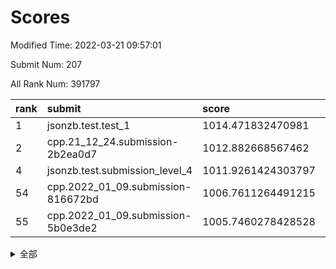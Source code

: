 # Scores

Modified Time: 2022-03-21 09:57:01

Submit Num: 207

All Rank Num: 391797

| rank |               submit               |       score        |       sigma        | pk_num |
| :--- | :--------------------------------- | :----------------- | :----------------- | :----- |
| 1    | jsonzb.test.test_1                 | 1014.471832470981  | 0.8429819873325513 | 7572   |
| 2    | cpp.21_12_24.submission-2b2ea0d7   | 1012.882668567462  | 0.782419905152642  | 7574   |
| 4    | jsonzb.test.submission_level_4     | 1011.9261424303797 | 0.774788219670661  | 7569   |
| 54   | cpp.2022_01_09.submission-816672bd | 1006.7611264491215 | 0.7304811532274501 | 7568   |
| 55   | cpp.2022_01_09.submission-5b0e3de2 | 1005.7460278428528 | 0.7272170116874644 | 7569   |


<details>
<summary>全部</summary>

| rank |                 submit                 |       score        |       sigma        | pk_num |
| :--- | :------------------------------------- | :----------------- | :----------------- | :----- |
| 1    | jsonzb.test.test_1                     | 1014.471832470981  | 0.8429819873325513 | 7572   |
| 2    | cpp.21_12_24.submission-2b2ea0d7       | 1012.882668567462  | 0.782419905152642  | 7574   |
| 3    | gobigger.level_3.submission_level_3_15 | 1011.985273385757  | 0.7682225211803436 | 7578   |
| 4    | jsonzb.test.submission_level_4         | 1011.9261424303797 | 0.774788219670661  | 7569   |
| 5    | gobigger.level_3.submission_level_3_6  | 1011.4991927201645 | 0.757959554362971  | 7570   |
| 6    | gobigger.level_3.submission_level_3_26 | 1011.378166075444  | 0.7786918051791628 | 7571   |
| 7    | gobigger.level_3.submission_level_3_36 | 1011.0810701144427 | 0.7625551737198923 | 7568   |
| 8    | gobigger.level_3.submission_level_3_2  | 1010.9974025026486 | 0.7585483716410432 | 7577   |
| 9    | gobigger.level_3.submission_level_3_10 | 1010.9363603704409 | 0.7644214215114354 | 7570   |
| 10   | gobigger.level_3.submission_level_3_44 | 1010.9240842599484 | 0.7722591137135879 | 7570   |
| 11   | gobigger.level_3.submission_level_3_3  | 1010.908608466196  | 0.7710033621305541 | 7571   |
| 12   | gobigger.level_3.submission_level_3_0  | 1010.8717607854263 | 0.7632822609133042 | 7573   |
| 13   | gobigger.level_3.submission_level_3_12 | 1010.8224761048273 | 0.7517674273881172 | 7571   |
| 14   | gobigger.level_3.submission_level_3_7  | 1010.7960518329622 | 0.7892778187607058 | 7568   |
| 15   | gobigger.level_3.submission_level_3_45 | 1010.7874764965359 | 0.7591927344046131 | 7568   |
| 16   | gobigger.level_3.submission_level_3_22 | 1010.6184685979007 | 0.7625145996861213 | 7574   |
| 17   | gobigger.level_3.submission_level_3_11 | 1010.4804083980343 | 0.7941827286516676 | 7573   |
| 18   | gobigger.level_3.submission_level_3_21 | 1010.4800459068499 | 0.7612409364962527 | 7573   |
| 19   | gobigger.level_3.submission_level_3_49 | 1010.4336118956296 | 0.7617308620171189 | 7573   |
| 20   | gobigger.level_3.submission_level_3_43 | 1010.3898549938915 | 0.7703411239538118 | 7569   |
| 21   | gobigger.level_3.submission_level_3_31 | 1010.3841203581118 | 0.7541752386856744 | 7573   |
| 22   | gobigger.level_3.submission_level_3_14 | 1010.3479385625631 | 0.7554062811148554 | 7573   |
| 23   | gobigger.level_3.submission_level_3_46 | 1010.2948388038204 | 0.760697121123219  | 7571   |
| 24   | gobigger.level_3.submission_level_3_17 | 1010.180490627373  | 0.7624960024500342 | 7572   |
| 25   | gobigger.level_3.submission_level_3_33 | 1010.1550871003546 | 0.7577295635716772 | 7567   |
| 26   | gobigger.level_3.submission_level_3_40 | 1010.1338959968349 | 0.7304969654432563 | 7572   |
| 27   | gobigger.level_3.submission_level_3_47 | 1010.1070731885343 | 0.7519409088813681 | 7569   |
| 28   | gobigger.level_3.submission_level_3_24 | 1010.0266484306393 | 0.776949680859861  | 7567   |
| 29   | gobigger.level_3.submission_level_3_35 | 1009.9736852675056 | 0.7468562026669043 | 7563   |
| 30   | gobigger.level_3.submission_level_3_29 | 1009.9496062627135 | 0.7597048978798262 | 7574   |
| 31   | gobigger.level_3.submission_level_3_8  | 1009.8095691729272 | 0.7760887735390095 | 7570   |
| 32   | gobigger.level_3.submission_level_3_18 | 1009.7381020831822 | 0.7770699007646948 | 7569   |
| 33   | gobigger.level_3.submission_level_3_5  | 1009.7364481837078 | 0.7529259014111881 | 7574   |
| 34   | gobigger.level_3.submission_level_3_4  | 1009.6788400185636 | 0.7602099190116104 | 7572   |
| 35   | gobigger.level_3.submission_level_3_39 | 1009.6015821208771 | 0.761624806522313  | 7569   |
| 36   | gobigger.level_3.submission_level_3_16 | 1009.5605619435395 | 0.7652502135664379 | 7568   |
| 37   | gobigger.level_3.submission_level_3_34 | 1009.5549645113039 | 0.7582570822928704 | 7575   |
| 38   | gobigger.level_3.submission_level_3_42 | 1009.3733243768918 | 0.7577768632333984 | 7569   |
| 39   | gobigger.level_3.submission_level_3_38 | 1009.3605759312022 | 0.7493099340706155 | 7569   |
| 40   | gobigger.level_3.submission_level_3_9  | 1009.3519828506164 | 0.7495534558550979 | 7576   |
| 41   | gobigger.level_3.submission_level_3_20 | 1009.3461522042782 | 0.7460588240484047 | 7572   |
| 42   | gobigger.level_3.submission_level_3_23 | 1009.2992791172873 | 0.7424221776240785 | 7569   |
| 43   | gobigger.level_3.submission_level_3_27 | 1009.2961677939486 | 0.7478815392109714 | 7570   |
| 44   | gobigger.level_3.submission_level_3_37 | 1009.2720781996735 | 0.7559873283679795 | 7572   |
| 45   | gobigger.level_3.submission_level_3_19 | 1009.2310249355792 | 0.7397997363107067 | 7568   |
| 46   | gobigger.level_3.submission_level_3_1  | 1009.1762839830573 | 0.7488053108593227 | 7572   |
| 47   | gobigger.level_3.submission_level_3_28 | 1009.1606830289574 | 0.7468871659162993 | 7568   |
| 48   | gobigger.level_3.submission_level_3_25 | 1009.0779342805225 | 0.7461615395162606 | 7573   |
| 49   | gobigger.level_3.submission_level_3_41 | 1009.0101203743702 | 0.7516855713906346 | 7572   |
| 50   | gobigger.level_3.submission_level_3_13 | 1008.7670740821678 | 0.751926918689236  | 7575   |
| 51   | gobigger.level_3.submission_level_3_30 | 1008.4045927645708 | 0.7540383738501825 | 7571   |
| 52   | gobigger.level_3.submission_level_3_32 | 1008.3881161012876 | 0.7483678837753844 | 7574   |
| 53   | gobigger.level_3.submission_level_3_48 | 1007.9934883299819 | 0.7445488179689649 | 7570   |
| 54   | cpp.2022_01_09.submission-816672bd     | 1006.7611264491215 | 0.7304811532274501 | 7568   |
| 55   | cpp.2022_01_09.submission-5b0e3de2     | 1005.7460278428528 | 0.7272170116874644 | 7569   |
| 56   | gobigger.level_1.submission_level_1_27 | 1004.8262598556265 | 0.7047492805629839 | 7570   |
| 57   | gobigger.level_1.submission_level_1_17 | 1004.6965649689612 | 0.7337967173487356 | 7575   |
| 58   | gobigger.level_1.submission_level_1_45 | 1004.620888758934  | 0.7237599102566405 | 7576   |
| 59   | gobigger.level_1.submission_level_1_3  | 1004.5719522876138 | 0.7295508704130705 | 7573   |
| 60   | gobigger.level_1.submission_level_1_46 | 1004.4085400833276 | 0.7189938165487405 | 7568   |
| 61   | gobigger.level_1.submission_level_1_21 | 1004.3580348951158 | 0.7280520509660386 | 7571   |
| 62   | gobigger.level_1.submission_level_1_26 | 1004.1912850651217 | 0.7115125318075379 | 7572   |
| 63   | gobigger.level_1.submission_level_1_5  | 1004.1763583204537 | 0.7224028511593745 | 7572   |
| 64   | gobigger.level_1.submission_level_1_37 | 1004.1427561428424 | 0.7311914052493556 | 7573   |
| 65   | gobigger.level_1.submission_level_1_15 | 1004.055649532445  | 0.7183736498597358 | 7572   |
| 66   | gobigger.level_1.submission_level_1_8  | 1003.9405934839644 | 0.7134021190578184 | 7568   |
| 67   | gobigger.level_1.submission_level_1_18 | 1003.9160750916593 | 0.7180860807883331 | 7567   |
| 68   | gobigger.level_1.submission_level_1_49 | 1003.7943060746344 | 0.7117852858677247 | 7568   |
| 69   | gobigger.level_1.submission_level_1_1  | 1003.7848074390789 | 0.7253953612638167 | 7575   |
| 70   | gobigger.level_1.submission_level_1_20 | 1003.7792802916341 | 0.7174129439841118 | 7565   |
| 71   | gobigger.level_1.submission_level_1_38 | 1003.7614890929523 | 0.7109263659005973 | 7574   |
| 72   | gobigger.level_1.submission_level_1_28 | 1003.7518942097312 | 0.7197644407623613 | 7580   |
| 73   | gobigger.level_1.submission_level_1_24 | 1003.7164949990305 | 0.7230124326623217 | 7570   |
| 74   | gobigger.level_1.submission_level_1_35 | 1003.698456017624  | 0.7326798063871407 | 7571   |
| 75   | gobigger.level_1.submission_level_1_4  | 1003.6666225178625 | 0.7207282293245575 | 7574   |
| 76   | gobigger.level_1.submission_level_1_25 | 1003.6502977578389 | 0.728722649052651  | 7572   |
| 77   | gobigger.level_1.submission_level_1_2  | 1003.5707252660828 | 0.7150935371224191 | 7569   |
| 78   | gobigger.level_1.submission_level_1_13 | 1003.53015957064   | 0.7110661968256574 | 7565   |
| 79   | gobigger.level_1.submission_level_1_11 | 1003.51749037161   | 0.7235872314941647 | 7571   |
| 80   | gobigger.level_1.submission_level_1_29 | 1003.4806118936042 | 0.7182211610900037 | 7571   |
| 81   | gobigger.level_1.submission_level_1_42 | 1003.3459610401669 | 0.717023120799034  | 7570   |
| 82   | gobigger.level_1.submission_level_1_41 | 1003.2817887892122 | 0.720711381102139  | 7577   |
| 83   | gobigger.level_1.submission_level_1_23 | 1003.2238879072772 | 0.7184191469878254 | 7571   |
| 84   | gobigger.level_1.submission_level_1_40 | 1003.109980737682  | 0.726850691439322  | 7570   |
| 85   | gobigger.level_1.submission_level_1_9  | 1003.0558058041163 | 0.7407074276139517 | 7573   |
| 86   | gobigger.level_1.submission_level_1_43 | 1003.0111540543139 | 0.7171850576489287 | 7577   |
| 87   | gobigger.level_1.submission_level_1_22 | 1002.9878634107524 | 0.7187448185327282 | 7569   |
| 88   | gobigger.level_1.submission_level_1_48 | 1002.9745841675619 | 0.713991415125523  | 7565   |
| 89   | gobigger.level_1.submission_level_1_39 | 1002.9216690205675 | 0.709482390321786  | 7571   |
| 90   | gobigger.level_1.submission_level_1_30 | 1002.8409093726341 | 0.7103704903013214 | 7572   |
| 91   | gobigger.level_1.submission_level_1_33 | 1002.7652467402056 | 0.7047399030800888 | 7570   |
| 92   | gobigger.level_1.submission_level_1_14 | 1002.7442300730802 | 0.7274276091990628 | 7574   |
| 93   | gobigger.level_1.submission_level_1_36 | 1002.7391453140004 | 0.7126763596786381 | 7571   |
| 94   | gobigger.level_1.submission_level_1_19 | 1002.7373653144189 | 0.7075406675140492 | 7571   |
| 95   | gobigger.level_1.submission_level_1_16 | 1002.6964537264628 | 0.7226310335391972 | 7563   |
| 96   | gobigger.level_1.submission_level_1_31 | 1002.5672523192537 | 0.7105584536313786 | 7575   |
| 97   | gobigger.level_1.submission_level_1_44 | 1002.5663609392518 | 0.7129173751912552 | 7567   |
| 98   | gobigger.level_1.submission_level_1_0  | 1002.5256163401696 | 0.7188830554214378 | 7569   |
| 99   | gobigger.level_1.submission_level_1_34 | 1002.5156826763539 | 0.7144319780167315 | 7571   |
| 100  | gobigger.level_1.submission_level_1_32 | 1002.4065548663763 | 0.7212969689403033 | 7566   |
| 101  | gobigger.level_1.submission_level_1_7  | 1002.3828880765025 | 0.7059772362131311 | 7568   |
| 102  | gobigger.level_1.submission_level_1_47 | 1002.3604386451868 | 0.717426100492208  | 7573   |
| 103  | gobigger.level_1.submission_level_1_10 | 1002.0244817748629 | 0.7224903195783295 | 7569   |
| 104  | gobigger.level_1.submission_level_1_12 | 1001.9445979195285 | 0.7059607854279816 | 7570   |
| 105  | gobigger.level_1.submission_level_1_6  | 1001.8846800115268 | 0.7123067528808633 | 7569   |
| 106  | gobigger.random.submission_random_30   | 997.246273088109   | 0.7169618603725919 | 7573   |
| 107  | gobigger.random.submission_random_3    | 996.8791851192723  | 0.7208716117575974 | 7565   |
| 108  | gobigger.random.submission_random_13   | 996.8483560554295  | 0.7071101293679255 | 7565   |
| 109  | gobigger.random.submission_random_34   | 996.8175416504439  | 0.7160481163893813 | 7570   |
| 110  | gobigger.random.submission_random_7    | 996.7657595366767  | 0.7069088503143144 | 7570   |
| 111  | gobigger.random.submission_random_26   | 996.685413356805   | 0.708777897375934  | 7567   |
| 112  | gobigger.random.submission_random_11   | 996.6312645515383  | 0.7136236572099803 | 7572   |
| 113  | gobigger.random.submission_random_45   | 996.6033642515499  | 0.7114766494168115 | 7565   |
| 114  | gobigger.random.submission_random_41   | 996.5620139410412  | 0.7115705644868036 | 7571   |
| 115  | gobigger.random.submission_random_33   | 996.5452643509099  | 0.7162493817414772 | 7570   |
| 116  | gobigger.random.submission_random_48   | 996.5143723855654  | 0.6969201781677099 | 7577   |
| 117  | gobigger.random.submission_random_46   | 996.3844389963461  | 0.7087665254596287 | 7574   |
| 118  | gobigger.random.submission_random_1    | 996.35973241265    | 0.7102448588307443 | 7573   |
| 119  | gobigger.random.submission_random_22   | 996.3476009379775  | 0.7059821344399237 | 7570   |
| 120  | gobigger.random.submission_random_28   | 996.3333672208607  | 0.7180371967408204 | 7571   |
| 121  | gobigger.random.submission_random_20   | 996.3184582114802  | 0.6991567933886276 | 7570   |
| 122  | gobigger.random.submission_random_19   | 996.312193993672   | 0.706129087387447  | 7571   |
| 123  | gobigger.random.submission_random_12   | 996.29890027346    | 0.7040781263345595 | 7571   |
| 124  | gobigger.random.submission_random_37   | 996.2346794853083  | 0.7137236819480494 | 7568   |
| 125  | gobigger.random.submission_random_42   | 996.1959486471119  | 0.7192152595991932 | 7574   |
| 126  | gobigger.random.submission_random_16   | 996.0828962263051  | 0.7052505754282097 | 7569   |
| 127  | gobigger.random.submission_random_43   | 996.0537398541642  | 0.7117328154469692 | 7573   |
| 128  | gobigger.random.submission_random_2    | 996.035188698499   | 0.7134162775379398 | 7569   |
| 129  | gobigger.random.submission_random_49   | 995.9946711699064  | 0.7127852542861857 | 7571   |
| 130  | gobigger.random.submission_random_18   | 995.948559917171   | 0.7206391886178501 | 7568   |
| 131  | gobigger.random.submission_random_47   | 995.9370166814078  | 0.7163686124473911 | 7568   |
| 132  | gobigger.random.submission_random_5    | 995.9039880870055  | 0.7131016119371204 | 7567   |
| 133  | gobigger.random.submission_random_39   | 995.8653634956728  | 0.7247454594428435 | 7569   |
| 134  | gobigger.random.submission_random_0    | 995.8181885914281  | 0.7107712570163194 | 7573   |
| 135  | gobigger.random.submission_random_17   | 995.7556338821724  | 0.7126505687485596 | 7576   |
| 136  | gobigger.random.submission_random_31   | 995.7556259199267  | 0.7086220990439162 | 7576   |
| 137  | gobigger.random.submission_random_36   | 995.7490417983386  | 0.7231581016988445 | 7572   |
| 138  | gobigger.random.submission_random_27   | 995.6917870926543  | 0.6883747797041948 | 7571   |
| 139  | gobigger.random.submission_random_8    | 995.6054319088073  | 0.7098867869144119 | 7566   |
| 140  | gobigger.random.submission_random_24   | 995.5919054078134  | 0.7035553401781475 | 7568   |
| 141  | gobigger.random.submission_random_38   | 995.5808908546767  | 0.6943728345747612 | 7573   |
| 142  | gobigger.random.submission_random_44   | 995.5453778278954  | 0.6996971614068243 | 7565   |
| 143  | gobigger.random.submission_random_35   | 995.4994700842046  | 0.709419569222267  | 7575   |
| 144  | gobigger.random.submission_random_23   | 995.46015082501    | 0.7142893190536058 | 7565   |
| 145  | gobigger.random.submission_random_4    | 995.4392683773126  | 0.7112447543500031 | 7569   |
| 146  | gobigger.random.submission_random_25   | 995.4290752805199  | 0.7184495654001244 | 7569   |
| 147  | gobigger.random.submission_random_21   | 995.3691793645045  | 0.7115561117162259 | 7572   |
| 148  | gobigger.random.submission_random_9    | 995.249110148109   | 0.7146090126143081 | 7576   |
| 149  | gobigger.random.submission_random_15   | 995.0763544168798  | 0.7037529581557836 | 7576   |
| 150  | gobigger.random.submission_random_6    | 995.075466728218   | 0.7075103299006457 | 7573   |
| 151  | gobigger.random.submission_random_32   | 994.9910488039666  | 0.7132213587586624 | 7570   |
| 152  | gobigger.random.submission_random_14   | 994.9405710406651  | 0.7090306591506746 | 7572   |
| 153  | gobigger.random.submission_random_40   | 994.8645155549626  | 0.7203379639563866 | 7573   |
| 154  | gobigger.random.submission_random_10   | 994.7839268840844  | 0.7158308953256581 | 7572   |
| 155  | gobigger.random.submission_random_29   | 994.2912206087066  | 0.7451231793908293 | 7565   |
| 156  | gobigger.level_2.submission_level_2_42 | 993.5784766385632  | 0.7423172236918658 | 7573   |
| 157  | gobigger.level_2.submission_level_2_5  | 993.4907447787764  | 0.7276069587793994 | 7571   |
| 158  | gobigger.level_2.submission_level_2_44 | 993.267405245919   | 0.74778670198224   | 7581   |
| 159  | gobigger.level_2.submission_level_2_32 | 993.1705626058293  | 0.7266320915594041 | 7573   |
| 160  | gobigger.level_2.submission_level_2_23 | 993.1258191519132  | 0.7435614647455006 | 7565   |
| 161  | gobigger.level_2.submission_level_2_0  | 993.0946864827437  | 0.7308126311095238 | 7570   |
| 162  | gobigger.level_2.submission_level_2_18 | 992.9058324291341  | 0.7349849622773633 | 7571   |
| 163  | gobigger.level_2.submission_level_2_20 | 992.8638112466173  | 0.7263105677405236 | 7569   |
| 164  | gobigger.level_2.submission_level_2_37 | 992.7866997337527  | 0.753989473834327  | 7577   |
| 165  | gobigger.level_2.submission_level_2_29 | 992.706413442973   | 0.7223951648623937 | 7569   |
| 166  | gobigger.level_2.submission_level_2_8  | 992.6159458907919  | 0.7345546653434148 | 7568   |
| 167  | gobigger.level_2.submission_level_2_49 | 992.6107494826164  | 0.7505405152807438 | 7568   |
| 168  | gobigger.level_2.submission_level_2_13 | 992.6075526825741  | 0.7418130892328765 | 7573   |
| 169  | gobigger.level_2.submission_level_2_38 | 992.5602234206274  | 0.7353122791054876 | 7574   |
| 170  | gobigger.level_2.submission_level_2_10 | 992.5489565227948  | 0.7301397035741672 | 7572   |
| 171  | gobigger.level_2.submission_level_2_21 | 992.5431522398993  | 0.7505614415796044 | 7567   |
| 172  | gobigger.level_2.submission_level_2_33 | 992.5200381891681  | 0.7582313627614192 | 7571   |
| 173  | gobigger.level_2.submission_level_2_30 | 992.4802247346988  | 0.7242622753243425 | 7569   |
| 174  | gobigger.level_2.submission_level_2_45 | 992.4389862255242  | 0.7408288842814111 | 7577   |
| 175  | gobigger.level_2.submission_level_2_27 | 992.2420173557617  | 0.7350460406041983 | 7573   |
| 176  | gobigger.level_2.submission_level_2_26 | 992.221072301998   | 0.740771709193616  | 7569   |
| 177  | gobigger.level_2.submission_level_2_22 | 992.2075582984816  | 0.7397561263361061 | 7573   |
| 178  | gobigger.level_2.submission_level_2_3  | 992.1921178998333  | 0.7483719247859846 | 7569   |
| 179  | gobigger.level_2.submission_level_2_6  | 992.1547415329915  | 0.734316627665764  | 7568   |
| 180  | gobigger.level_2.submission_level_2_43 | 992.121000177888   | 0.739253587317091  | 7574   |
| 181  | gobigger.level_2.submission_level_2_19 | 992.057581587607   | 0.7512967974707766 | 7574   |
| 182  | gobigger.level_2.submission_level_2_4  | 992.0458040152819  | 0.7514972719150627 | 7572   |
| 183  | gobigger.level_2.submission_level_2_24 | 992.0386448358701  | 0.7615253259422805 | 7571   |
| 184  | gobigger.level_2.submission_level_2_34 | 992.0146814588359  | 0.7486394050838088 | 7571   |
| 185  | gobigger.level_2.submission_level_2_11 | 991.9595306373982  | 0.7492557481233993 | 7572   |
| 186  | gobigger.level_2.submission_level_2_7  | 991.9489886624723  | 0.7386697018802978 | 7574   |
| 187  | gobigger.level_2.submission_level_2_40 | 991.9368420498138  | 0.7316871268590744 | 7579   |
| 188  | gobigger.level_2.submission_level_2_35 | 991.8912714556196  | 0.7357331652945268 | 7568   |
| 189  | gobigger.level_2.submission_level_2_1  | 991.873329015129   | 0.7317936406348559 | 7569   |
| 190  | gobigger.level_2.submission_level_2_16 | 991.7944932147504  | 0.7403372979182378 | 7569   |
| 191  | gobigger.level_2.submission_level_2_14 | 991.5868802705015  | 0.7522663830686449 | 7581   |
| 192  | gobigger.level_2.submission_level_2_25 | 991.5607243835229  | 0.7553923835991666 | 7573   |
| 193  | gobigger.level_2.submission_level_2_36 | 991.5126718653424  | 0.7487158830192193 | 7568   |
| 194  | gobigger.level_2.submission_level_2_2  | 991.3630148419978  | 0.765816464160053  | 7572   |
| 195  | gobigger.level_2.submission_level_2_28 | 991.3250959782866  | 0.7482992171115604 | 7574   |
| 196  | gobigger.level_2.submission_level_2_39 | 991.2097171409977  | 0.7531029856366261 | 7572   |
| 197  | gobigger.level_2.submission_level_2_12 | 991.199944052075   | 0.7502683671203285 | 7571   |
| 198  | gobigger.level_2.submission_level_2_46 | 991.113227887141   | 0.760738170830721  | 7568   |
| 199  | gobigger.level_2.submission_level_2_17 | 991.105474241225   | 0.7600291366023136 | 7573   |
| 200  | gobigger.level_2.submission_level_2_48 | 991.0659808747706  | 0.7564518402229687 | 7575   |
| 201  | gobigger.level_2.submission_level_2_9  | 991.0219936763666  | 0.7671774916379073 | 7574   |
| 202  | gobigger.level_2.submission_level_2_31 | 991.0129265711995  | 0.7566614690174085 | 7569   |
| 203  | gobigger.level_2.submission_level_2_15 | 990.8657908283172  | 0.7495684813838498 | 7562   |
| 204  | gobigger.level_2.submission_level_2_47 | 990.7827285270018  | 0.7572230501043038 | 7569   |
| 205  | gobigger.level_2.submission_level_2_41 | 990.4023277393485  | 0.7510037242849013 | 7571   |
| 206  | gobigger.none.submission_none_0        | 975.173116445443   | 1.4596852124379953 | 7568   |
| 207  | gobigger.none.submission_none_1        | 973.9448418474451  | 1.6378097163237344 | 7570   |

</details>